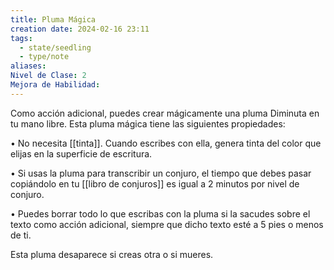 ```yaml
---
title: Pluma Mágica
creation date: 2024-02-16 23:11
tags:
  - state/seedling
  - type/note
aliases: 
Nivel de Clase: 2
Mejora de Habilidad:
---
```

Como acción adicional, puedes crear mágicamente una pluma Diminuta en tu mano libre. Esta pluma mágica tiene las siguientes propiedades:

• No necesita [[tinta]]. Cuando escribes con ella, genera tinta del color que elijas en la superficie de
escritura.

• Si usas la pluma para transcribir un conjuro, el tiempo que debes pasar copiándolo en tu [[libro de conjuros]] es igual a 2 minutos por nivel de conjuro.

• Puedes borrar todo lo que escribas con la pluma si la sacudes sobre el texto como acción adicional, siempre que dicho texto esté a 5 pies o menos de ti.

Esta pluma desaparece si creas otra o si mueres.

